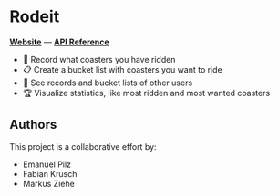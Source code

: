 # Rodeit

**[Website](http://185.128.118.107/)** &mdash; **[API Reference](https://emonadeo.github.io/rodeit/)**

- 🎢 Record what coasters you have ridden
- 📋 Create a bucket list with coasters you want to ride
- 🙋 See records and bucket lists of other users
- 🏆 Visualize statistics, like most ridden and most wanted coasters

## Authors

This project is a collaborative effort by:

- Emanuel Pilz
- Fabian Krusch
- Markus Ziehe

